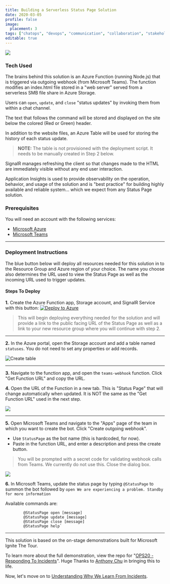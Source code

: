 ```yaml
---
title: Building a Serverless Status Page Solution
date: 2020-03-05
profile: false
image:
  placement: 3
tags: ["chatops", "devops", "communication", "collaboration", "stakeholders", "serverless", "status"]
editable: true
---
```


[![](https://jhandcdn.blob.core.windows.net/blob/UpdateFromTeams.gif)](https://jhandcdn.blob.core.windows.net/blob/UpdateFromTeams.gif)

### Tech Used

The brains behind this solution is an Azure Function (running Node.js) that is triggered via outgoing webhook (from Microsoft Teams). The function modifies an index.html file stored in a "web server" served from a serverless SMB file share in Azure Storage.

Users can `open`, `update`, and `close` "status updates" by invoking them from within a chat channel.

The text that follows the command will be stored and displayed on the site below the colored (Red or Green) header.

In addition to the website files, an Azure Table will be used for storing the history of each status update.
>**NOTE:** The table is not provisioned with the deployment script. It needs to be manually created in Step 2 below.

SignalR manages refreshing the client so that changes made to the HTML are immediately visible without any end user interaction.

Application Insights is used to provide observability on the operation, behavior, and usage of the solution and is "best practice" for building highly available and reliable system... which we expect from any Status Page solution.

### Prerequisites

You will need an account with the following services: 

- [Microsoft Azure](https://jhand.dev/40)
- [Microsoft Teams](https://jhand.dev/41)

---

### Deployment Instructions

The blue button below will deploy all resources needed for this solution in to the Resource Group and Azure region of your choice. The name you choose also determines the URL used to view the Status Page as well as the incoming URL used to trigger updates.

#### Steps To Deploy

**1.** Create the Azure Function app, Storage account, and SignalR Service with this button: [![Deploy to Azure](https://azuredeploy.net/deploybutton.png)](https://azuredeploy.net/)

>This will begin deploying everything needed for the solution and will provide a link to the public facing URL of the Status Page as well as a link to your new resource group where you will continue with step 2.

---

**2.** In the Azure portal, open the Storage account and add a table named `statuses`. You do not need to set any properties or add records.

![Create table](https://jhandcdn.blob.core.windows.net/blob/CreateStatusesTable.gif)

---

**3.** Navigate to the function app, and open the `teams-webhook` function. Click "Get Function URL" and copy the URL. 

**4.** Open the URL of the Function in a new tab. This is "Status Page" that will change automatically when updated. It is NOT the same as the "Get Function URL" used in the next step.

![](https://jhandcdn.blob.core.windows.net/blob/ReindeerGuidanceSystemURL.png)

---

**5.** Open Microsoft Teams and navigate to the "Apps" page of the team in which you want to create the bot. Click "Create outgoing webhook".

- Use `StatusPage` as the bot name (this is hardcoded, for now). 
- Paste in the function URL, and enter a description and press the create button.

> You will be prompted with a secret code for validating webhook calls from Teams. We currently do not use this. Close the dialog box.

[![](https://jhandcdn.blob.core.windows.net/blob/WebhookStatic.png)](https://jhandcdn.blob.core.windows.net/blob/Webhook.gif)

**6.** In Microsoft Teams, update the status page by typing `@StatusPage` to summon the bot followed by `open We are experiencing a problem. Standby for more information`

Available commands are:

```bot
        @StatusPage open [message]
        @StatusPage update [message]
        @StatusPage close [message]
        @StatusPage help`
```

---

This solution is based on the on-stage demonstrations built for Microsoft Ignite The Tour.

To learn more about the full demonstration, view the repo for "[OPS20 - Responding To Incidents](https://jhand.dev/42)". Huge Thanks to [Anthony Chu](https://github.com/anthonychu) in bringing this to life.

Now, let's move on to 
[Understanding Why We Learn From Incidents](/post/understanding-why-we-learn-from-incidents/).